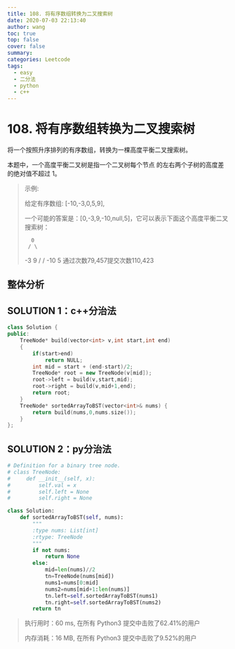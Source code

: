 ```yaml
---
title: 108. 将有序数组转换为二叉搜索树
date: 2020-07-03 22:13:40
author: wang
toc: true
top: false
cover: false
summary: 
categories: Leetcode
tags:
  - easy
  - 二分法
  - python
  - c++
---
```


# 108. 将有序数组转换为二叉搜索树

将一个按照升序排列的有序数组，转换为一棵高度平衡二叉搜索树。

本题中，一个高度平衡二叉树是指一个二叉树每个节点 的左右两个子树的高度差的绝对值不超过 1。








> 示例:
>
> 给定有序数组: [-10,-3,0,5,9],
>    
>    一个可能的答案是：[0,-3,9,-10,null,5]，它可以表示下面这个高度平衡二叉搜索树：
>    
>       0
>      / \
>
>    -3   9
>   /   /
> -10  5
> 通过次数79,457提交次数110,423
> 
>
> 
>



## 整体分析

## SOLUTION  1：c++分治法

> 

```c++
class Solution {
public:
    TreeNode* build(vector<int> v,int start,int end)
    {
        if(start>end)
            return NULL;
        int mid = start + (end-start)/2;
        TreeNode* root = new TreeNode(v[mid]);
        root->left = build(v,start,mid);
        root->right = build(v,mid+1,end);
        return root;
    }
    TreeNode* sortedArrayToBST(vector<int>& nums) {
        return build(nums,0,nums.size());
    }
};
```



## SOLUTION  2：py分治法

> 

```python
# Definition for a binary tree node.
# class TreeNode:
#     def __init__(self, x):
#         self.val = x
#         self.left = None
#         self.right = None

class Solution:
    def sortedArrayToBST(self, nums):
        """
        :type nums: List[int]
        :rtype: TreeNode
        """
        if not nums:
            return None
        else:
            mid=len(nums)//2
            tn=TreeNode(nums[mid])
            nums1=nums[0:mid]
            nums2=nums[mid+1:len(nums)]
            tn.left=self.sortedArrayToBST(nums1)
            tn.right=self.sortedArrayToBST(nums2)
        return tn
```

> 执行用时：60 ms, 在所有 Python3 提交中击败了62.41%的用户
>
> 内存消耗：16 MB, 在所有 Python3 提交中击败了9.52%的用户



